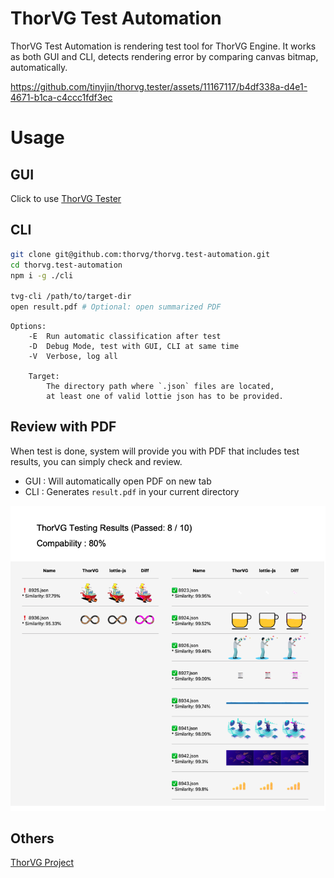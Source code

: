 # ThorVG Test Automation

ThorVG Test Automation is rendering test tool for ThorVG Engine. It works as both GUI and CLI, detects rendering error by comparing canvas bitmap, automatically.

https://github.com/tinyjin/thorvg.tester/assets/11167117/b4df338a-d4e1-4671-b1ca-c4ccc1fdf3ec



# Usage

## GUI
Click to use [ThorVG Tester](https://thorvg-test-automation.vercel.app)

## CLI
```sh
git clone git@github.com:thorvg/thorvg.test-automation.git
cd thorvg.test-automation
npm i -g ./cli

tvg-cli /path/to/target-dir
open result.pdf # Optional: open summarized PDF
```

```
Options:
    -E  Run automatic classification after test
    -D  Debug Mode, test with GUI, CLI at same time
    -V  Verbose, log all

    Target:
        The directory path where `.json` files are located,
        at least one of valid lottie json has to be provided.
```

## Review with PDF

When test is done, system will provide you with PDF that includes test results, you can simply check and review.
- GUI : Will automatically open PDF on new tab
- CLI : Generates `result.pdf` in your current directory

![pdf-example](./docs/pdf-example.png)

## Others

[ThorVG Project](https://github.com/thorvg/thorvg)
